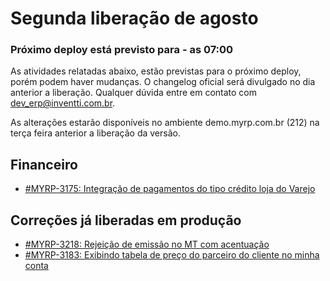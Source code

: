 # Segunda liberação de agosto

### Próximo deploy está previsto para - as 07:00
As atividades relatadas abaixo, estão previstas para o próximo deploy, porém podem haver mudanças. O changelog oficial será divulgado no dia anterior a liberação. Qualquer dúvida entre em contato com dev_erp@inventti.com.br.

As alterações estarão disponíveis no ambiente demo.myrp.com.br (212) na terça feira anterior a liberação da versão.

## Financeiro

* [#MYRP-3175: Integração de pagamentos do tipo crédito loja do Varejo](https://devmyrp.atlassian.net/browse/MYRP-3175)

## Correções já liberadas em produção

* [#MYRP-3218: Rejeição de emissão no MT com acentuação](https://devmyrp.atlassian.net/browse/MYRP-3218)
* [#MYRP-3183: Exibindo tabela de preço do parceiro do cliente no minha conta](https://devmyrp.atlassian.net/browse/MYRP-3183)
